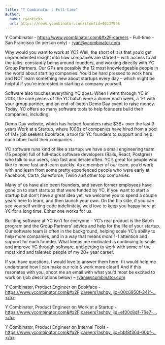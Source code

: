 ```yaml
---
title: "Y Combinator : Full-time"
author:
  name: ryankicks
  url: https://news.ycombinator.com/item?id=40237955
---
```

Y Combinator - <a href="https:&#x2F;&#x2F;www.ycombinator.com&#x2F;careers">https:&#x2F;&#x2F;www.ycombinator.com&#x2F;careers</a> - Full-time - San Francisco (In person only) - ryan@ycombinator.com

Why would you want to work at YC? Well, the short of it is that you’d get unprecedented insight into how companies are started – with access to all the talks, constantly being around founders, and working directly with YC Group Partners. Our GPs are possibly the 12 most knowledgeable people in the world about starting companies. You’d be hard pressed to work here and NOT learn something new about startups every day – which might be helpful if you’re interested in starting a company yourself.

Software also touches everything YC does. When I went through YC in 2013, the core pieces of the YC batch were a dinner each week, a 1-1 with your group partner, and an end-of-batch Demo Day event to raise money. Today, YC offers so many software tools to help founders build their companies, including:

Demo Day website, which has helped founders raise $3B+ over the last 3 years
Work at a Startup, where 1000s of companies have hired from a pool of 1M+ job seekers
Bookface, a tool for YC founders to support and help each other build their companies

YC software runs kind of like a startup: we have a small engineering team (15 people) full of full-stack software developers (Rails, React, Postgres) who talk to our users, ship fast and iterate often. YC’s great for people who like to move fast and learn quickly. As a member of our team, you’d work with and learn from some pretty experienced people who were early at Facebook, Carta, Salesforce, Twilio and other top companies.

Many of us have also been founders, and seven former employees have gone on to start startups that were funded by YC. If you want to start a startup but don’t have a great idea yet, we welcome you to spend a couple years here to learn, and then launch your own. On the flip side, if you can see yourself writing code indefinitely, we’d love to keep you happy here at YC for a long time. Either one works for us.

Building software at YC isn’t for everyone – YC’s real product is the Batch program and the Group Partners’ advice and help for the life of your startup. Our software team is often in the background, helping scale YC’s ability to help more companies, and in a way that means *more* 1-1 attention and support for each founder. What keeps me motivated is continuing to scale and improve YC through software, and getting to work with some of the most kind and talented people of my 20+ year career.

If you have questions, I would love to answer them here. (It would help me understand how I can make our role &amp; work more clear!) And if this resonates with you, shoot me an email with what you’d most be excited to work on (job descriptions below) – ryan@ycombinator.com

Y Combinator, Product Engineer on Bookface - <a href="https:&#x2F;&#x2F;www.ycombinator.com&#x2F;careers?ashby_jid=00c6950f-341f-4924-a456-ea32c9d5601d">https:&#x2F;&#x2F;www.ycombinator.com&#x2F;careers?ashby_jid=00c6950f-341f-...</a>

Y Combinator, Product Engineer on Work at a Startup - <a href="https:&#x2F;&#x2F;www.ycombinator.com&#x2F;careers?ashby_jid=ef00c8d1-76e7-4cc3-82fe-7cc3e4679652">https:&#x2F;&#x2F;www.ycombinator.com&#x2F;careers?ashby_jid=ef00c8d1-76e7-...</a>

Y Combinator, Product Engineer on Internal Tools - <a href="https:&#x2F;&#x2F;www.ycombinator.com&#x2F;careers?ashby_jid=bbf8f36d-60bf-4168-b2b8-fac91bc4534c">https:&#x2F;&#x2F;www.ycombinator.com&#x2F;careers?ashby_jid=bbf8f36d-60bf-...</a>

